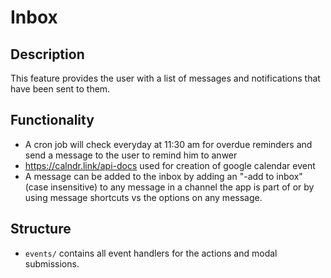 # Inbox

## Description

This feature provides the user with a list of messages and notifications that have been sent to them.

## Functionality

- A cron job will check everyday at 11:30 am for overdue reminders and send a message to the user to remind him to anwer
- https://calndr.link/api-docs used for creation of google calendar event
- A message can be added to the inbox by adding an "-add to inbox" (case insensitive) to any message in a channel the app is part of or by using message shortcuts vs the options on any message.

## Structure

- `events/` contains all event handlers for the actions and modal submissions.
